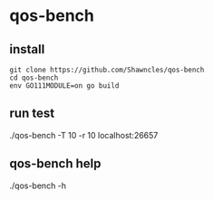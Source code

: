 # qos-bench
## install
```
git clone https://github.com/Shawncles/qos-bench
cd qos-bench
env GO111MODULE=on go build
```

## run test
./qos-bench -T 10 -r 10 localhost:26657

## qos-bench help
./qos-bench -h

